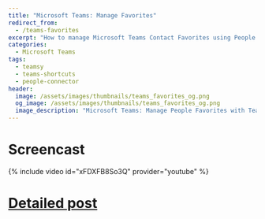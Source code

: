 ```yaml
---
title: "Microsoft Teams: Manage Favorites"
redirect_from:
  - /teams-favorites
excerpt: "How to manage Microsoft Teams Contact Favorites using People Connector, Teams Shortcuts or Teamsy PowerTools."
categories:
  - Microsoft Teams
tags:
  - teamsy
  - teams-shortcuts
  - people-connector
header:
  image: /assets/images/thumbnails/teams_favorites_og.png
  og_image: /assets/images/thumbnails/teams_favorites_og.png
  image_description: "Microsoft Teams: Manage People Favorites with Teams Shortcuts, Teamsy and People Connector PowerTools"
---
```


# Screencast

{% include video id="xFDXFB8So3Q" provider="youtube" %}

# [Detailed post](https://tdalon.blogspot.com/2021/03/teams-people-favorites.html)
